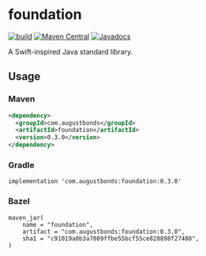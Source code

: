# foundation
[![build](https://img.shields.io/circleci/project/github/augustbonds/foundation/master.svg?style=flat&maxAge=2592000)](https://circleci.com/gh/augustbonds/foundation/tree/master)
[![Maven Central](https://img.shields.io/maven-central/v/com.augustbonds/foundation.svg?label=Maven%20Central)](https://search.maven.org/search?q=g:%22com.augustbonds%22%20AND%20a:%22foundation%22)
[![Javadocs](https://www.javadoc.io/badge/com.augustbonds/foundation.svg)](https://www.javadoc.io/doc/com.augustbonds/foundation)

A Swift-inspired Java standard library.

## Usage

### Maven
```xml
<dependency>
  <groupId>com.augustbonds</groupId>
  <artifactId>foundation</artifactId>
  <version>0.3.0</version>
</dependency>
```
### Gradle
```
implementation 'com.augustbonds:foundation:0.3.0'
```

### Bazel
```
maven_jar(
    name = "foundation",
    artifact = "com.augustbonds:foundation:0.3.0",
    sha1 = "c91019a0b3a7809ffbe55bcf55ce828898f27488",
)
```
